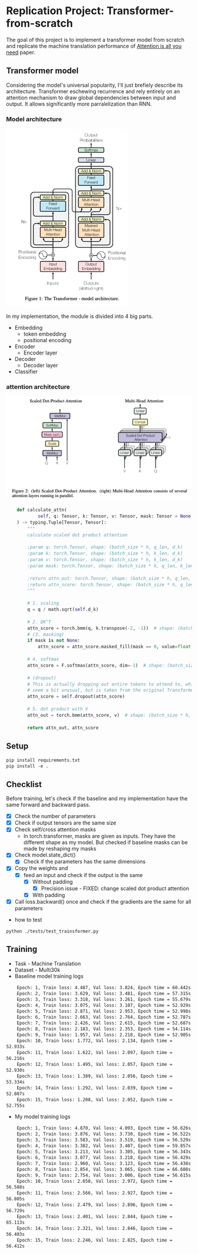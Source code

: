 # Replication Project: Transformer-from-scratch

The goal of this project is to implement a transformer model from scratch and replicate the machine translation performance of [Attention is all you need](https://arxiv.org/pdf/1706.03762.pdf) paper. 

## Transformer model

Considering the model's universal popularity, I'll just brefiely describe its architecture. Transformer eschewing recurrence and rely entirely on an attention mechanism to draw global dependencies between input and output. It allows significantly more parralelization than RNN. 

### Model architecture

![image1](./assets/architecture.png)

In my implementation, the module is divided into 4 big parts.

* Embedding
  * token embedding
  * positional encoding
* Encoder
  * Encoder layer
* Decoder
  * Decoder layer
* Classifier

### attention architecture

![image1](./assets/attention.png)

```python
    def calculate_attn(
            self, q: Tensor, k: Tensor, v: Tensor, mask: Tensor = None
    ) -> typing.Tuple[Tensor, Tensor]:
        """
        calculate scaled dot product attention

        :param q: torch.Tensor, shape: (batch_size * h, q_len, d_k)
        :param k: torch.Tensor, shape: (batch_size * h, k_len, d_k)
        :param v: torch.Tensor, shape: (batch_size * h, k_len, d_k)
        :param mask: torch.Tensor, shape: (batch_size * h, q_len, k_len)

        :return attn_out: torch.Tensor, shape: (batch_size * h, q_len, k_len)
        :return attn_score: torch.Tensor, shape: (batch_size * h, q_len, q_len)
        """

        # 1. scaling
        q = q / math.sqrt(self.d_k)

        # 2. QK^T
        attn_score = torch.bmm(q, k.transpose(-2, -1))  # shape: (batch_size * h, q_len, k_len)
        # (3. masking)
        if mask is not None:
            attn_score = attn_score.masked_fill(mask == 0, value=float("-inf"))

        # 4. softmax
        attn_score = F.softmax(attn_score, dim=-1)  # shape: (batch_size * h, q_len, k_len)

        # (dropout)
        # This is actually dropping out entire tokens to attend to, which might
        # seem a bit unusual, but is taken from the original Transformer paper.
        attn_score = self.dropout(attn_score)

        # 5. dot product with V
        attn_out = torch.bmm(attn_score, v)  # shape: (batch_size * h, q_len, d_k)

        return attn_out, attn_score
```

## Setup

```angular2html
pip install requirements.txt
pip install -e .
```

## Checklist

Before training, let's check if the baseline and my implementation have the same forward and backward pass.

- [x] Check the number of parameters
- [x] Check if output tensors are the same size
- [x] Check self/cross attention masks
  * In torch.transformer, masks are given as inputs. They have the different shape as my model. But checked if baseline masks can be made by reshaping my masks
- [x] Check model.state_dict()
  - [x] Check if the parameters has the same dimensions
- [x] Copy the weights and
  - [x] feed an input and check if the output is the same
    - [x] Without padding
      - [x] Precision issue - FIXED: change scaled dot product attention
    - [x] With padding
- [x] Call loss.backward() once and check if the gradients are the same for all parameters

* how to test

```angular2html
python ./tests/test_trainsformer.py
```

## Training 

* Task - Machine Translation
* Dataset - Multi30k
* Baseline model training logs

```
    Epoch: 1, Train loss: 4.487, Val loss: 3.824, Epoch time = 60.442s
    Epoch: 2, Train loss: 3.629, Val loss: 3.481, Epoch time = 57.315s
    Epoch: 3, Train loss: 3.318, Val loss: 3.261, Epoch time = 55.679s
    Epoch: 4, Train loss: 3.075, Val loss: 3.107, Epoch time = 52.929s
    Epoch: 5, Train loss: 2.871, Val loss: 2.953, Epoch time = 52.998s
    Epoch: 6, Train loss: 2.663, Val loss: 2.764, Epoch time = 52.787s
    Epoch: 7, Train loss: 2.426, Val loss: 2.615, Epoch time = 52.687s
    Epoch: 8, Train loss: 2.183, Val loss: 2.353, Epoch time = 54.114s
    Epoch: 9, Train loss: 1.957, Val loss: 2.218, Epoch time = 52.905s
    Epoch: 10, Train loss: 1.772, Val loss: 2.134, Epoch time = 52.933s
    Epoch: 11, Train loss: 1.622, Val loss: 2.097, Epoch time = 56.216s
    Epoch: 12, Train loss: 1.495, Val loss: 2.057, Epoch time = 52.930s
    Epoch: 13, Train loss: 1.389, Val loss: 2.056, Epoch time = 53.334s
    Epoch: 14, Train loss: 1.292, Val loss: 2.039, Epoch time = 52.807s
    Epoch: 15, Train loss: 1.208, Val loss: 2.052, Epoch time = 52.755s
```

* My model training logs

```
    Epoch: 1, Train loss: 4.870, Val loss: 4.093, Epoch time = 56.626s
    Epoch: 2, Train loss: 3.876, Val loss: 3.730, Epoch time = 56.522s
    Epoch: 3, Train loss: 3.583, Val loss: 3.519, Epoch time = 56.529s
    Epoch: 4, Train loss: 3.382, Val loss: 3.407, Epoch time = 59.857s
    Epoch: 5, Train loss: 3.213, Val loss: 3.305, Epoch time = 56.343s
    Epoch: 6, Train loss: 3.077, Val loss: 3.218, Epoch time = 56.429s
    Epoch: 7, Train loss: 2.960, Val loss: 3.123, Epoch time = 56.438s
    Epoch: 8, Train loss: 2.854, Val loss: 3.065, Epoch time = 66.608s
    Epoch: 9, Train loss: 2.754, Val loss: 3.006, Epoch time = 56.615s
    Epoch: 10, Train loss: 2.658, Val loss: 2.972, Epoch time = 56.588s
    Epoch: 11, Train loss: 2.566, Val loss: 2.927, Epoch time = 56.805s
    Epoch: 12, Train loss: 2.479, Val loss: 2.896, Epoch time = 56.729s
    Epoch: 13, Train loss: 2.401, Val loss: 2.844, Epoch time = 65.113s
    Epoch: 14, Train loss: 2.321, Val loss: 2.846, Epoch time = 56.403s
    Epoch: 15, Train loss: 2.246, Val loss: 2.825, Epoch time = 56.412s
```
